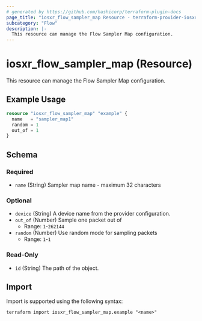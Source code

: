 ```yaml
---
# generated by https://github.com/hashicorp/terraform-plugin-docs
page_title: "iosxr_flow_sampler_map Resource - terraform-provider-iosxr"
subcategory: "Flow"
description: |-
  This resource can manage the Flow Sampler Map configuration.
---
```


# iosxr_flow_sampler_map (Resource)

This resource can manage the Flow Sampler Map configuration.

## Example Usage

```terraform
resource "iosxr_flow_sampler_map" "example" {
  name   = "sampler_map1"
  random = 1
  out_of = 1
}
```

<!-- schema generated by tfplugindocs -->
## Schema

### Required

- `name` (String) Sampler map name - maximum 32 characters

### Optional

- `device` (String) A device name from the provider configuration.
- `out_of` (Number) Sample one packet out of
  - Range: `1`-`262144`
- `random` (Number) Use random mode for sampling packets
  - Range: `1`-`1`

### Read-Only

- `id` (String) The path of the object.

## Import

Import is supported using the following syntax:

```shell
terraform import iosxr_flow_sampler_map.example "<name>"
```
